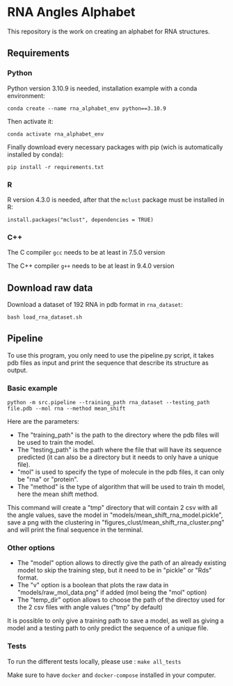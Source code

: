 # RNA Angles Alphabet

This repository is the work on creating an alphabet for RNA structures.

## Requirements

### Python

Python version 3.10.9 is needed, installation example with a conda environment:
```
conda create --name rna_alphabet_env python==3.10.9
```

Then activate it:
```
conda activate rna_alphabet_env
```

Finally download every necessary packages with pip (wich is automatically installed by conda):
```
pip install -r requirements.txt
```

### R

R version 4.3.0 is needed, after that the `mclust` package must be installed in R:
```
install.packages("mclust", dependencies = TRUE)
```

### C++

The C compiler `gcc` needs to be at least in 7.5.0 version

The C++ compiler `g++` needs to be at least in 9.4.0 version


## Download raw data

Download a dataset of 192 RNA in pdb format in `rna_dataset`:
```
bash load_rna_dataset.sh
```


## Pipeline

To use this program, you only need to use the pipeline.py script, it takes pdb files as input and print the sequence that describe its structure as output.

### Basic example

```
python -m src.pipeline --training_path rna_dataset --testing_path file.pdb --mol rna --method mean_shift
```

Here are the parameters:
- The "training_path" is the path to the directory where the pdb files will be used to train the model.
- The "testing_path" is the path where the file that will have its sequence predicted (it can also be a directory but it needs to only have a unique file).
- "mol" is used to specify the type of molecule in the pdb files, it can only be "rna" or "protein".
- The "method" is the type of algorithm that will be used to train th model, here the mean shift method.

This command will create a "tmp" directory that will contain 2 csv with all the angle values, save the model in "models/mean_shift_rna_model.pickle", save a png with the clustering in "figures_clust/mean_shift_rna_cluster.png" and will print the final sequence in the terminal.

### Other options

- The "model" option allows to directly give the path of an already existing model to skip the training step, but it need to be in "pickle" or "Rds" format.
- The "v" option is a boolean that plots the raw data in "models/raw_mol_data.png" if added (mol being the "mol" option)
- The "temp_dir" option allows to choose the path of the directoy used for the 2 csv files with angle values ("tmp" by default)

It is possible to only give a training path to save a model, as well as giving a model and a testing path to only predict the sequence of a unique file.


### Tests

To run the different tests locally, please use : 
```make all_tests``` 

Make sure to have `docker` and `docker-compose` installed in your computer. 


